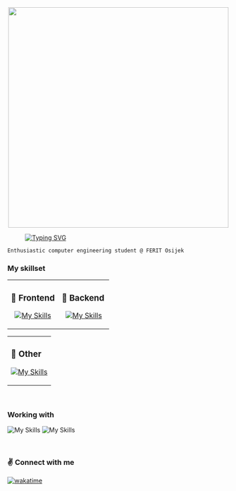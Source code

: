 
<div align="center">
<img src="https://steamuserimages-a.akamaihd.net/ugc/446238782551007626/C229EF34B6B62AE2087EBDB3159F67E8E6442F06/?imw=5000&imh=5000&ima=fit&impolicy=Letterbox&imcolor=%23000000&letterbox=false" align="center" style="width: 500"/>
  
 
</div>

 <div align ="left">
<dd><dd><dd><dd><dd><dd><dd><dd><dd>

<a href="https://git.io/typing-svg"><img src="https://readme-typing-svg.demolab.com?font=Fira+Code&pause=1&color=376FC0EE&multiline=true&width=435&lines=Hello!+I'm+Ana." alt="Typing SVG"/></a>
 
  </dd></dd></dd></dd></dd></dd></dd></dd></dd>

</div>  
  



```
Enthusiastic computer engineering student @ FERIT Osijek
```

<h3>My skillset</h3>

<table align="center"><tr><td valign="top" width="50%">



  <h3>🌇 Frontend </h3>

<div align="center">  

  [![My Skills](https://skillicons.dev/icons?i=vue,javascript,scss,vite&perline=3)](https://skillicons.dev)
  
</div>

</td><td valign="top" width="50%">



  <h3>🌆 Backend </h3>
<div align="center">  

  [![My Skills](https://skillicons.dev/icons?i=nodejs,express&perline=5)](https://skillicons.dev)
  
</div>

</td></tr></table>




 <table align="center"><tr><td valign="top" width="100%">
 


  <h3>🌳 Other </h3>
<div align="center">  

  [![My Skills](https://skillicons.dev/icons?i=python,figma&perline=5)](https://skillicons.dev)
  
</div>

</td>

  </td></tr></table>

<br/>  

<h3>Working with  </h3>

<div align="left">

  ![My Skills](https://img.shields.io/badge/Ubuntu-E95420?style=for-the-badge&logo=ubuntu&logoColor=white)
  ![My Skills](https://img.shields.io/badge/Visual_Studio_Code-0078D4?style=for-the-badge&logo=visual%20studio%20code&logoColor=white)
  
</div>  

<br/>  

<h3>✌️ Connect with me  </h3>

<div align="left">

  [![wakatime](https://wakatime.com/badge/user/b1fe7a4c-068b-418f-9fa5-419b6600bb8e.svg)](https://wakatime.com/@b1fe7a4c-068b-418f-9fa5-419b6600bb8e)
  
</div>  




